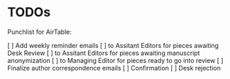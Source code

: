 # TODOs

Punchlist for AirTable:

[ ] Add weekly reminder emails
	[ ] to Assitant Editors for pieces awaiting Desk Review
	[ ] to Assitant Editors for pieces awaiting manuscript anonymization
	[ ] to Managing Editor for pieces ready to go into review
[ ]	Finalize author correspondence emails
	[ ] Confirmation
	[ ] Desk rejection